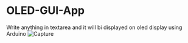 # OLED-GUI-App
Write anything in textarea and it will bi displayed on oled display using Arduino
![Capture](https://github.com/DzoniCodec06/OLED-GUI-App/assets/60019990/93df2460-81f9-4626-91dd-f825aef1f0a2)
